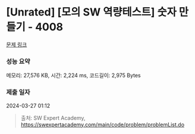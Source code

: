 # [Unrated] [모의 SW 역량테스트] 숫자 만들기 - 4008 

[문제 링크](https://swexpertacademy.com/main/code/problem/problemDetail.do?contestProbId=AWIeRZV6kBUDFAVH) 

### 성능 요약

메모리: 27,576 KB, 시간: 2,224 ms, 코드길이: 2,975 Bytes

### 제출 일자

2024-03-27 01:12



> 출처: SW Expert Academy, https://swexpertacademy.com/main/code/problem/problemList.do
